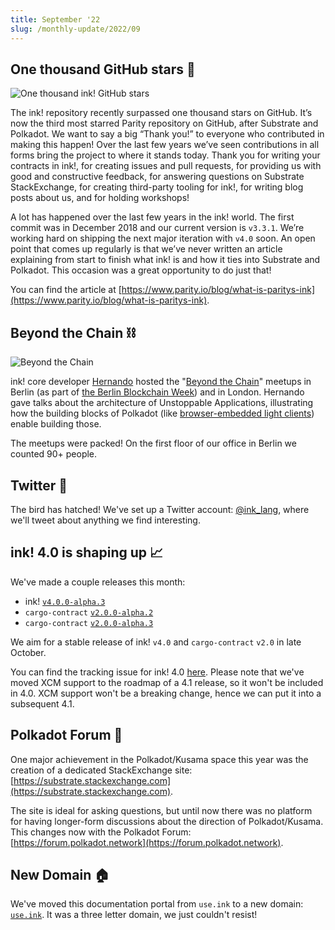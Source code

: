 ```yaml
---
title: September '22
slug: /monthly-update/2022/09
---
```


## One thousand GitHub stars 🤩

![One thousand ink! GitHub stars](/img/monthly-update/ink-1k-stars.jpeg)

The ink! repository recently surpassed one thousand stars on GitHub. It’s now
the third most starred Parity repository on GitHub, after Substrate and Polkadot.
We want to say a big “Thank you!” to everyone who contributed in making this happen!
Over the last few years we’ve seen contributions in all forms bring the project to
where it stands today. Thank you for writing your contracts in ink!, for creating
issues and pull requests, for providing us with good and constructive feedback,
for answering questions on Substrate StackExchange, for creating third-party tooling
for ink!, for writing blog posts about us, and for holding workshops!

A lot has happened over the last few years in the ink! world. The first commit was
in December 2018 and our current version is `v3.3.1`. We’re working hard on shipping
the next major iteration with `v4.0` soon. An open point that comes up regularly is
that we’ve never written an article explaining from start to finish what ink! is and
how it ties into Substrate and Polkadot. This occasion was a great opportunity
to do just that!

You can find the article at [https://www.parity.io/blog/what-is-paritys-ink](https://www.parity.io/blog/what-is-paritys-ink).

## Beyond the Chain ⛓

![Beyond the Chain](/img/monthly-update/beyond-the-chain.jpg)

ink! core developer [Hernando](https://github.com/hcastano) hosted the "[Beyond the Chain](https://www.eventbrite.com/cc/beyondthechain-at-berlin-blockchain-week-2022-1103509)"
meetups in Berlin (as part of [the Berlin Blockchain Week](https://blockchainweek.berlin))
and in London. Hernando gave talks about the architecture of Unstoppable Applications, illustrating
how the building blocks of Polkadot (like [browser-embedded light clients](https://www.youtube.com/watch?v=9SXQIAgedzk&t=768s))
enable building those.

The meetups were packed! On the first floor of our office in Berlin we counted 90+ people.

## Twitter 🐣

The bird has hatched! We've set up a Twitter account: [@ink_lang](https://twitter.com/ink_lang),
where we'll tweet about anything we find interesting.

## ink! 4.0 is shaping up 📈

We've made a couple releases this month:

* ink! [`v4.0.0-alpha.3`](https://github.com/paritytech/ink/releases/tag/v4.0.0-alpha.3)
* `cargo-contract` [`v2.0.0-alpha.2`](https://github.com/paritytech/cargo-contract/releases/tag/v2.0.0-alpha.2)
* `cargo-contract` [`v2.0.0-alpha.3`](https://github.com/paritytech/cargo-contract/releases/tag/v2.0.0-alpha.3)

We aim for a stable release of ink! `v4.0` and `cargo-contract` `v2.0` in late October.

You can find the tracking issue for ink! 4.0 [here](https://github.com/paritytech/ink/issues/1343).
Please note that we've moved XCM support to the roadmap of a 4.1 release, so it won't be
included in 4.0. XCM support won't be a breaking change, hence we can put it into a
subsequent 4.1.

## Polkadot Forum 📣

One major achievement in the Polkadot/Kusama space this year was the creation of a
dedicated StackExchange site: [https://substrate.stackexchange.com](https://substrate.stackexchange.com).

The site is ideal for asking questions, but until now there was no platform for having longer-form
discussions about the direction of Polkadot/Kusama.
This changes now with the Polkadot Forum:
[https://forum.polkadot.network](https://forum.polkadot.network).

## New Domain 🏠

We've moved this documentation portal from `use.ink` to a new domain: [`use.ink`](https://use.ink).
It was a three letter domain, we just couldn't resist!
